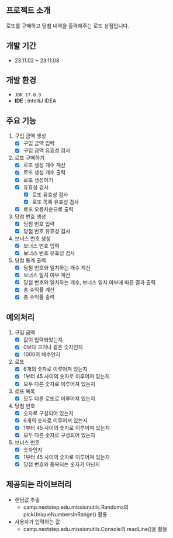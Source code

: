 ## 프로젝트 소개
로또를 구매하고 당첨 내역을 출력해주는 로또 상점입니다.

## 개발 기간 
- 23.11.02 ~ 23.11.08

## 개발 환경
- `JDK 17.0.9`
- **IDE** : IntelliJ IDEA

## 주요 기능
1. 구입 금액 생성
   - [x] 구입 금액 입력
   - [x] 구입 금액 유효성 검사
2. 로또 구매하기
   - [x] 로또 생성 개수 계산
   - [x] 로또 생성 개수 출력
   - [x] 로또 생성하기
   - [x] 유효성 검사
     - [x] 로또 유효성 검사
     - [x] 로또 목록 유효성 검사
   - [x] 로또 오름차순으로 출력
3. 당첨 번호 생성
   - [x] 당첨 번호 입력
   - [x] 당첨 번호 유효성 검사
4. 보너스 번호 생성
   - [x] 보너스 번호 입력
   - [x] 보너스 번호 유효성 검사
5. 당첨 통계 출력
   - [x] 당첨 번호와 일치하는 개수 계산
   - [x] 보너스 일치 여부 계산
   - [x] 당첨 번호와 일치하는 개수, 보너스 일치 여부에 따른 결과 출력
   - [x] 총 수익률 계산
   - [x] 총 수익률 출력

## 예외처리
1. 구입 금액
   - [x] 값이 입력되었는지
   - [x] 0보다 크거나 같은 숫자인지
   - [x] 1000의 배수인지
2. 로또
   - [x] 6개의 숫자로 이루어져 있는지
   - [x] 1부터 45 사이의 숫자로 이루어져 있는지
   - [x] 모두 다른 숫자로 이루어져 있는지
3. 로또 목록
   - [x] 모두 다른 로또로 이루어져 있는지
4. 당첨 번호
   - [x] 숫자로 구성되어 있는지
   - [x] 6개의 숫자로 이루어져 있는지
   - [x] 1부터 45 사이의 숫자로 이루어져 있는지
   - [x] 모두 다른 숫자로 구성되어 있는지
5. 보너스 번호
   - [x] 숫자인지
   - [x] 1부터 45 사이의 숫자로 이루어져 있는지
   - [x] 당첨 번호와 중복되는 숫자가 아닌지

## 제공되는 라이브러리
- 랜덤값 추출
   - camp.nextstep.edu.missionutils.Randoms의 pickUniqueNumbersInRange() 활용
- 사용자가 입력하는 값
   - camp.nextstep.edu.missionutils.Console의 readLine()을 활용